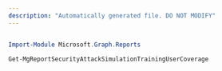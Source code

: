 ```yaml
---
description: "Automatically generated file. DO NOT MODIFY"
---
```


```powershell

Import-Module Microsoft.Graph.Reports

Get-MgReportSecurityAttackSimulationTrainingUserCoverage

```